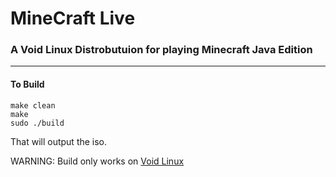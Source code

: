 # MineCraft Live
### A Void Linux Distrobutuion for playing Minecraft Java Edition
--------------------------------
#### To Build
```
make clean
make
sudo ./build
```
That will output the iso.

WARNING: Build only works on [Void Linux](https://voidlinux.org)
